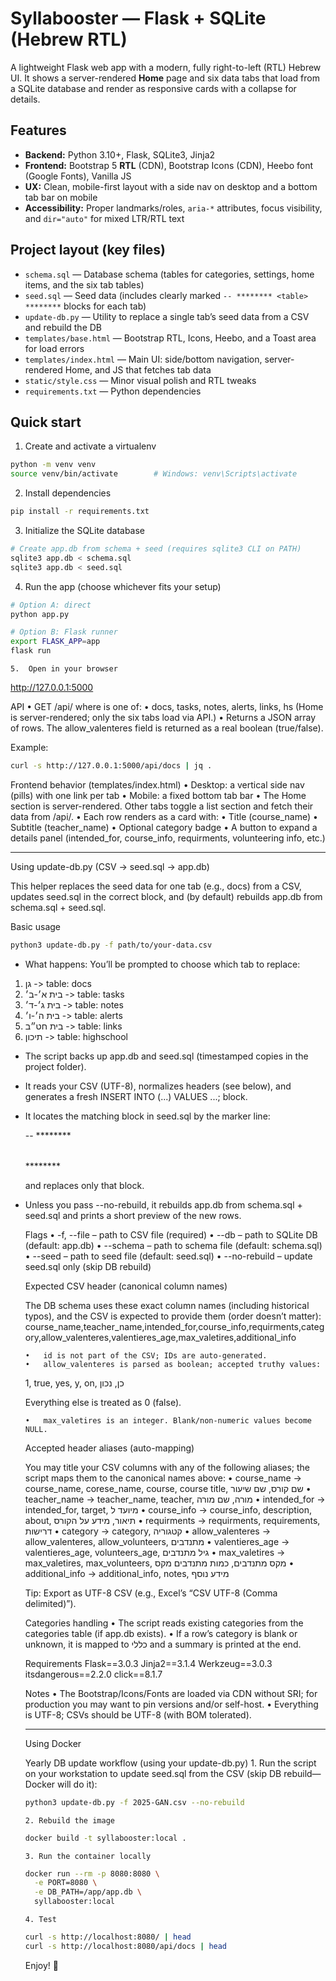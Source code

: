 # Syllabooster — Flask + SQLite (Hebrew RTL)

A lightweight Flask web app with a modern, fully right-to-left (RTL) Hebrew UI. It shows a server-rendered **Home** page and six data tabs that load from a SQLite database and render as responsive cards with a collapse for details.

## Features

- **Backend:** Python 3.10+, Flask, SQLite3, Jinja2
- **Frontend:** Bootstrap 5 **RTL** (CDN), Bootstrap Icons (CDN), Heebo font (Google Fonts), Vanilla JS
- **UX:** Clean, mobile-first layout with a side nav on desktop and a bottom tab bar on mobile
- **Accessibility:** Proper landmarks/roles, `aria-*` attributes, focus visibility, and `dir="auto"` for mixed LTR/RTL text

## Project layout (key files)

- `schema.sql` — Database schema (tables for categories, settings, home items, and the six tab tables)
- `seed.sql` — Seed data (includes clearly marked `-- ******** <table> ********` blocks for each tab)
- `update-db.py` — Utility to replace a single tab’s seed data from a CSV and rebuild the DB
- `templates/base.html` — Bootstrap RTL, Icons, Heebo, and a Toast area for load errors
- `templates/index.html` — Main UI: side/bottom navigation, server-rendered Home, and JS that fetches tab data
- `static/style.css` — Minor visual polish and RTL tweaks
- `requirements.txt` — Python dependencies

## Quick start

1) Create and activate a virtualenv
```bash
python -m venv venv
source venv/bin/activate        # Windows: venv\Scripts\activate
```
2.	Install dependencies
```bash
pip install -r requirements.txt
```
3.	Initialize the SQLite database
```bash
# Create app.db from schema + seed (requires sqlite3 CLI on PATH)
sqlite3 app.db < schema.sql
sqlite3 app.db < seed.sql
```
4.	Run the app (choose whichever fits your setup)
```bash
# Option A: direct
python app.py
```

```bash
# Option B: Flask runner
export FLASK_APP=app
flask run
```
	5.	Open in your browser
http://127.0.0.1:5000

API
	•	GET /api/<tab> where <tab> is one of:
	•	docs, tasks, notes, alerts, links, hs
(Home is server-rendered; only the six tabs load via API.)
	•	Returns a JSON array of rows. The allow_valenteres field is returned as a real boolean (true/false).

Example:
```bash
curl -s http://127.0.0.1:5000/api/docs | jq .
```

Frontend behavior (templates/index.html)
	•	Desktop: a vertical side nav (pills) with one link per tab
	•	Mobile: a fixed bottom tab bar
	•	The Home section is server-rendered. Other tabs toggle a list section and fetch their data from /api/<tab>.
	•	Each row renders as a card with:
	•	Title (course_name)
	•	Subtitle (teacher_name)
	•	Optional category badge
	•	A button to expand a details panel (intended_for, course_info, requirments, volunteering info, etc.)

----

Using update-db.py (CSV → seed.sql → app.db)

This helper replaces the seed data for one tab (e.g., docs) from a CSV, updates seed.sql in the correct block, and (by default) rebuilds app.db from schema.sql + seed.sql.

Basic usage
```bash
python3 update-db.py -f path/to/your-data.csv
```
- What happens:
You’ll be prompted to choose which tab to replace:
1. גן           -> table: docs
2. בית א׳-ב׳    -> table: tasks
3. בית ג׳-ד׳    -> table: notes
4. בית ה׳-ו׳    -> table: alerts
5. בית חט״ב     -> table: links
6. תיכון        -> table: highschool

- The script backs up app.db and seed.sql (timestamped copies in the project folder).
- It reads your CSV (UTF-8), normalizes headers (see below), and generates a fresh INSERT INTO <table>(...) VALUES ...; block.
- It locates the matching block in seed.sql by the marker line:

  -- ******** <table> ********

  and replaces only that block.

- Unless you pass --no-rebuild, it rebuilds app.db from schema.sql + seed.sql and prints a short preview of the new rows.

Flags
	•	-f, --file – path to CSV file (required)
	•	--db – path to SQLite DB (default: app.db)
	•	--schema – path to schema file (default: schema.sql)
	•	--seed – path to seed file (default: seed.sql)
	•	--no-rebuild – update seed.sql only (skip DB rebuild)

Expected CSV header (canonical column names)

The DB schema uses these exact column names (including historical typos), and the CSV is expected to provide them (order doesn’t matter):
course_name,teacher_name,intended_for,course_info,requirments,category,allow_valenteres,valentieres_age,max_valetires,additional_info

	•	id is not part of the CSV; IDs are auto-generated.
	•	allow_valenteres is parsed as boolean; accepted truthy values:
1, true, yes, y, on, כן, נכון

Everything else is treated as 0 (false).

	•	max_valetires is an integer. Blank/non-numeric values become NULL.

Accepted header aliases (auto-mapping)

You may title your CSV columns with any of the following aliases; the script maps them to the canonical names above:
	•	course_name → course_name, corese_name, course, course title, שם קורס, שם שיעור
	•	teacher_name → teacher_name, teacher, מורה, שם מורה
	•	intended_for → intended_for, target, מיועד ל
	•	course_info → course_info, description, about, תיאור, מידע על הקורס
	•	requirments → requirments, requirements, דרישות
	•	category → category, קטגוריה
	•	allow_valenteres → allow_valenteres, allow_volunteers, מתנדבים
	•	valentieres_age → valentieres_age, volunteers_age, גיל מתנדבים
	•	max_valetires → max_valetires, max_volunteers, מקס מתנדבים, כמות מתנדבים מקס
	•	additional_info → additional_info, notes, מידע נוסף

Tip: Export as UTF-8 CSV (e.g., Excel’s “CSV UTF-8 (Comma delimited)”).

Categories handling
	•	The script reads existing categories from the categories table (if app.db exists).
	•	If a row’s category is blank or unknown, it is mapped to כללי and a summary is printed at the end.

Requirements
Flask==3.0.3
Jinja2==3.1.4
Werkzeug==3.0.3
itsdangerous==2.2.0
click==8.1.7

Notes
	•	The Bootstrap/Icons/Fonts are loaded via CDN without SRI; for production you may want to pin versions and/or self-host.
	•	Everything is UTF-8; CSVs should be UTF-8 (with BOM tolerated).



---
Using Docker

Yearly DB update workflow (using your update-db.py)
	1.	Run the script on your workstation to update seed.sql from the CSV (skip DB rebuild—Docker will do it):
```bash
python3 update-db.py -f 2025-GAN.csv --no-rebuild
```
	2. Rebuild the image
```bash
docker build -t syllabooster:local .
```
	3. Run the container locally
```bash
docker run --rm -p 8080:8080 \
  -e PORT=8080 \
  -e DB_PATH=/app/app.db \
  syllabooster:local
```
	4. Test
```bash
curl -s http://localhost:8080/ | head
curl -s http://localhost:8080/api/docs | head
```


Enjoy! 🙂
